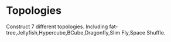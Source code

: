 # Topologies
Construct 7 different topologies. 
Including fat-tree,Jellyfish,Hypercube,BCube,Dragonfly,Slim Fly,Space Shuffle.
